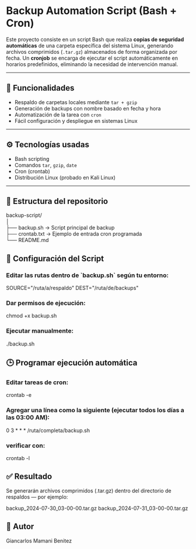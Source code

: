 # Backup Automation Script (Bash + Cron)

Este proyecto consiste en un script Bash que realiza **copias de seguridad automáticas** de una carpeta específica del sistema Linux, generando archivos comprimidos (`.tar.gz`) almacenados de forma organizada por fecha. Un **cronjob** se encarga de ejecutar el script automáticamente en horarios predefinidos, eliminando la necesidad de intervención manual.

---

## 📁 Funcionalidades

- Respaldo de carpetas locales mediante `tar + gzip`
- Generación de backups con nombre basado en fecha y hora
- Automatización de la tarea con `cron`
- Fácil configuración y despliegue en sistemas Linux

---

## ⚙️ Tecnologías usadas

- Bash scripting  
- Comandos `tar`, `gzip`, `date`  
- Cron (crontab)  
- Distribución Linux (probado en Kali Linux)

---

## 📂 Estructura del repositorio

backup-script/<br>
│<br>
├── backup.sh → Script principal de backup <br>
├── crontab.txt → Ejemplo de entrada cron programada <br>
└── README.md

## 🔧 Configuración del Script

<h3>Editar las rutas dentro de `backup.sh` según tu entorno:</h3>
SOURCE="/ruta/a/respaldo"
DEST="/ruta/de/backups"

<h3> Dar permisos de ejecución:</h3>

chmod +x backup.sh
<h3> Ejecutar manualmente:</h3>

./backup.sh

## 🕒 Programar ejecución automática
<h3>Editar tareas de cron:</h3>

crontab -e
<h3>Agregar una línea como la siguiente (ejecutar todos los días a las 03:00 AM):</h3>

0 3 * * * /ruta/completa/backup.sh

<h3>verificar con:</h3>

crontab -l

## ✅ Resultado
Se generarán archivos comprimidos (.tar.gz) dentro del directorio de respaldos — por ejemplo:

backup_2024-07-30_03-00-00.tar.gz
backup_2024-07-31_03-00-00.tar.gz

## 📌 Autor
Giancarlos Mamani Benitez